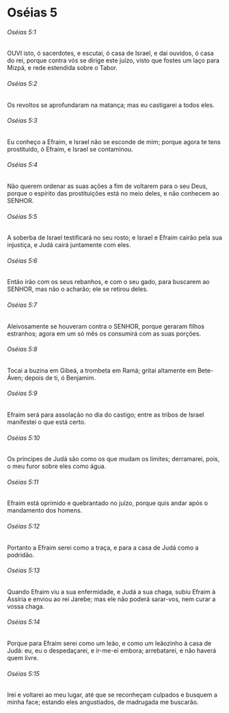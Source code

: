 # Oséias 5

###### Oséias 5:1

OUVI isto, ó sacerdotes, e escutai, ó casa de Israel, e dai ouvidos, ó casa do rei, porque contra vós se dirige este juízo, visto que fostes um laço para Mizpá, e rede estendida sobre o Tabor.

###### Oséias 5:2

Os revoltos se aprofundaram na matança; mas eu castigarei a todos eles.

###### Oséias 5:3

Eu conheço a Efraim, e Israel não se esconde de mim; porque agora te tens prostituído, ó Efraim, e Israel se contaminou.

###### Oséias 5:4

Não querem ordenar as suas ações a fim de voltarem para o seu Deus, porque o espírito das prostituições está no meio deles, e não conhecem ao SENHOR.

###### Oséias 5:5

A soberba de Israel testificará no seu rosto; e Israel e Efraim cairão pela sua injustiça, e Judá cairá juntamente com eles.

###### Oséias 5:6

Então irão com os seus rebanhos, e com o seu gado, para buscarem ao SENHOR, mas não o acharão; ele se retirou deles.

###### Oséias 5:7

Aleivosamente se houveram contra o SENHOR, porque geraram filhos estranhos; agora em um só mês os consumirá com as suas porções.

###### Oséias 5:8

Tocai a buzina em Gibeá, a trombeta em Ramá; gritai altamente em Bete-Áven; depois de ti, ó Benjamim.

###### Oséias 5:9

Efraim será para assolação no dia do castigo; entre as tribos de Israel manifestei o que está certo.

###### Oséias 5:10

Os príncipes de Judá são como os que mudam os limites; derramarei, pois, o meu furor sobre eles como água.

###### Oséias 5:11

Efraim está oprimido e quebrantado no juízo, porque quis andar após o mandamento dos homens.

###### Oséias 5:12

Portanto a Efraim serei como a traça, e para a casa de Judá como a podridão.

###### Oséias 5:13

Quando Efraim viu a sua enfermidade, e Judá a sua chaga, subiu Efraim à Assíria e enviou ao rei Jarebe; mas ele não poderá sarar-vos, nem curar a vossa chaga.

###### Oséias 5:14

Porque para Efraim serei como um leão, e como um leãozinho à casa de Judá: eu, eu o despedaçarei, e ir-me-ei embora; arrebatarei, e não haverá quem livre.

###### Oséias 5:15

Irei e voltarei ao meu lugar, até que se reconheçam culpados e busquem a minha face; estando eles angustiados, de madrugada me buscarão.

